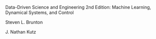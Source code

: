 Data-Driven Science and Engineering 2nd Edition: Machine Learning, Dynamical Systems, and Control

Steven L. Brunton

J. Nathan Kutz
